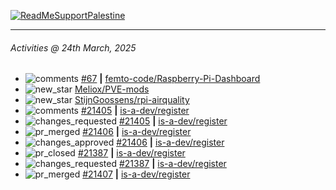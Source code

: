 [![ReadMeSupportPalestine](https://github.com/Safouene1/support-palestine-banner/blob/master/banner-support.svg)](https://github.com/Safouene1/support-palestine-banner)

---

<!--RECENT_ACTIVITY:last_update-->
###### Activities @ 24th March, 2025
<!--RECENT_ACTIVITY:last_update_end-->

<!--RECENT_ACTIVITY:start-->
- ![comments](https://cdn.jsdelivr.net/gh/Readme-Workflows/Readme-Icons@main/icons/octicons/Comment.svg) [#67](https://github.com/femto-code/Raspberry-Pi-Dashboard/issues/67#issuecomment-2747318315) **|** [femto-code/Raspberry-Pi-Dashboard](https://github.com/femto-code/Raspberry-Pi-Dashboard)<br>
- ![new_star](https://cdn.jsdelivr.net/gh/Readme-Workflows/Readme-Icons@main/icons/octicons/StarredRepositoryYellow.svg) [Meliox/PVE-mods](https://github.com/Meliox/PVE-mods)<br>
- ![new_star](https://cdn.jsdelivr.net/gh/Readme-Workflows/Readme-Icons@main/icons/octicons/StarredRepositoryYellow.svg) [StijnGoossens/rpi-airquality](https://github.com/StijnGoossens/rpi-airquality)<br>
- ![comments](https://cdn.jsdelivr.net/gh/Readme-Workflows/Readme-Icons@main/icons/octicons/Comment.svg) [#21405](https://github.com/is-a-dev/register/pull/21405#discussion_r2008712365) **|** [is-a-dev/register](https://github.com/is-a-dev/register)<br>
- ![changes_requested](https://cdn.jsdelivr.net/gh/Readme-Workflows/Readme-Icons@main/icons/octicons/RequestedChanges.svg) [#21405](https://github.com/is-a-dev/register/pull/21405#pullrequestreview-2707944667) **|** [is-a-dev/register](https://github.com/is-a-dev/register)<br>
- ![pr_merged](https://cdn.jsdelivr.net/gh/Readme-Workflows/Readme-Icons@main/icons/octicons/PullRequestMerged.svg) [#21406](https://github.com/is-a-dev/register/pull/21406) **|** [is-a-dev/register](https://github.com/is-a-dev/register)<br>
- ![changes_approved](https://cdn.jsdelivr.net/gh/Readme-Workflows/Readme-Icons@main/icons/octicons/ApprovedChanges.svg) [#21406](https://github.com/is-a-dev/register/pull/21406#pullrequestreview-2707944296) **|** [is-a-dev/register](https://github.com/is-a-dev/register)<br>
- ![pr_closed](https://cdn.jsdelivr.net/gh/Readme-Workflows/Readme-Icons@main/icons/octicons/PullRequestClosed.svg) [#21387](https://github.com/is-a-dev/register/pull/21387) **|** [is-a-dev/register](https://github.com/is-a-dev/register)<br>
- ![changes_requested](https://cdn.jsdelivr.net/gh/Readme-Workflows/Readme-Icons@main/icons/octicons/RequestedChanges.svg) [#21387](https://github.com/is-a-dev/register/pull/21387#pullrequestreview-2707944173) **|** [is-a-dev/register](https://github.com/is-a-dev/register)<br>
- ![pr_merged](https://cdn.jsdelivr.net/gh/Readme-Workflows/Readme-Icons@main/icons/octicons/PullRequestMerged.svg) [#21407](https://github.com/is-a-dev/register/pull/21407) **|** [is-a-dev/register](https://github.com/is-a-dev/register)<br>
<!--RECENT_ACTIVITY:end-->
